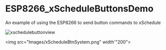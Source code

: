 # ESP8266_xScheduleButtonsDemo
An example of using the ESP8266 to send button commands to xSchedule


![xschedulebuttonview](https://user-images.githubusercontent.com/11177814/35484685-4244e674-0421-11e8-897f-687ab59bce25.png)

<img src="Images/xScheduleBtnSystem.png" width'"200">

